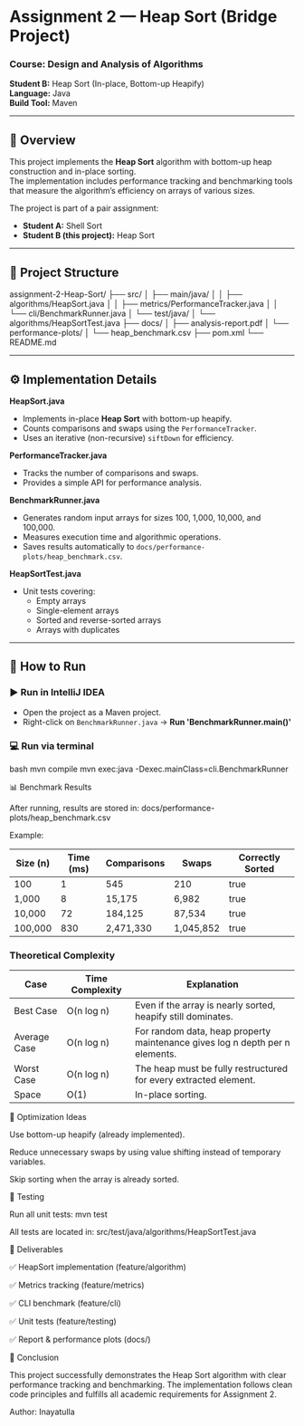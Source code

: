 # Assignment 2 — Heap Sort (Bridge Project)

### Course: Design and Analysis of Algorithms  
**Student B:** Heap Sort (In-place, Bottom-up Heapify)  
**Language:** Java  
**Build Tool:** Maven

---

## 📘 Overview
This project implements the **Heap Sort** algorithm with bottom-up heap construction and in-place sorting.  
The implementation includes performance tracking and benchmarking tools that measure the algorithm’s efficiency on arrays of various sizes.

The project is part of a pair assignment:
- **Student A:** Shell Sort  
- **Student B (this project):** Heap Sort  

---

## 📂 Project Structure
assignment-2-Heap-Sort/
├── src/
│ ├── main/java/
│ │ ├── algorithms/HeapSort.java
│ │ ├── metrics/PerformanceTracker.java
│ │ └── cli/BenchmarkRunner.java
│ └── test/java/
│ └── algorithms/HeapSortTest.java
├── docs/
│ ├── analysis-report.pdf
│ └── performance-plots/
│ └── heap_benchmark.csv
├── pom.xml
└── README.md



---

## ⚙️ Implementation Details

**HeapSort.java**
- Implements in-place **Heap Sort** with bottom-up heapify.
- Counts comparisons and swaps using the `PerformanceTracker`.
- Uses an iterative (non-recursive) `siftDown` for efficiency.

**PerformanceTracker.java**
- Tracks the number of comparisons and swaps.
- Provides a simple API for performance analysis.

**BenchmarkRunner.java**
- Generates random input arrays for sizes 100, 1,000, 10,000, and 100,000.
- Measures execution time and algorithmic operations.
- Saves results automatically to `docs/performance-plots/heap_benchmark.csv`.

**HeapSortTest.java**
- Unit tests covering:
  - Empty arrays
  - Single-element arrays
  - Sorted and reverse-sorted arrays
  - Arrays with duplicates

---

## 🚀 How to Run

### ▶ Run in IntelliJ IDEA
- Open the project as a Maven project.
- Right-click on `BenchmarkRunner.java` → **Run 'BenchmarkRunner.main()'**

### 💻 Run via terminal
bash
mvn compile
mvn exec:java -Dexec.mainClass=cli.BenchmarkRunner



📊 Benchmark Results

After running, results are stored in:
docs/performance-plots/heap_benchmark.csv

Example:

| Size (n) | Time (ms) | Comparisons | Swaps | Correctly Sorted |
|-----------|------------|-------------|--------|------------------|
| 100       | 1          | 545         | 210    | true             |
| 1,000     | 8          | 15,175      | 6,982  | true             |
| 10,000    | 72         | 184,125     | 87,534 | true             |
| 100,000   | 830        | 2,471,330   | 1,045,852 | true          |


### Theoretical Complexity
| Case         |  Time Complexity |	Explanation |
|--------------|------------------|----------------------------------------------------------------------------------|
| Best Case	   |  O(n log n)	    |  Even if the array is nearly sorted, heapify still dominates.                    |
| Average Case |  O(n log n)	    |  For random data, heap property maintenance gives log n depth per n elements.    |
| Worst Case	 |  O(n log n)	    |  The heap must be fully restructured for every extracted element.                |
| Space	       |  O(1)	          |  In-place sorting.



🧩 Optimization Ideas

Use bottom-up heapify (already implemented).

Reduce unnecessary swaps by using value shifting instead of temporary variables.

Skip sorting when the array is already sorted.



🧪 Testing

Run all unit tests:
mvn test


All tests are located in:
src/test/java/algorithms/HeapSortTest.java


🧾 Deliverables

✅ HeapSort implementation (feature/algorithm)

✅ Metrics tracking (feature/metrics)

✅ CLI benchmark (feature/cli)

✅ Unit tests (feature/testing)

✅ Report & performance plots (docs/)

🏁 Conclusion

This project successfully demonstrates the Heap Sort algorithm with clear performance tracking and benchmarking.
The implementation follows clean code principles and fulfills all academic requirements for Assignment 2.

Author: Inayatulla
